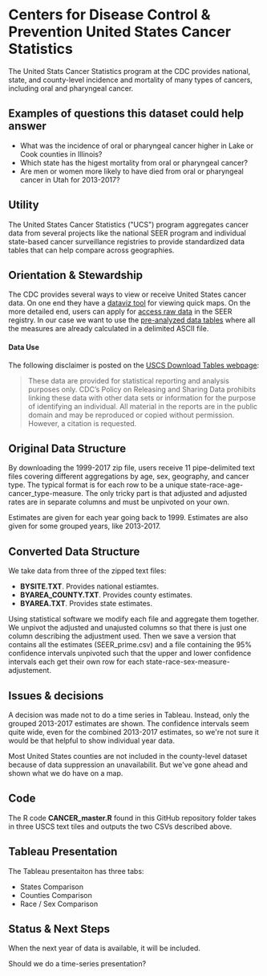 # Centers for Disease Control & Prevention United States Cancer Statistics 

The United Stats Cancer Statistics program at the CDC provides national, state, and county-level incidence and mortality of many types of cancers, including oral and pharyngeal cancer.

## Examples of questions this dataset could help answer

* What was the incidence of oral or pharyngeal cancer higher in Lake or Cook counties in Illinois?
* Which state has the higest mortality from oral or pharyngeal cancer? 
* Are men or women more likely to have died from oral or pharyngeal cancer in Utah for 2013-2017?

## Utility

The United States Cancer Statistics ("UCS") program aggregates cancer data from several projects like the national SEER program and individual state-based cancer surveillance registries to provide standardized data tables that can help compare across geographies.

## Orientation & Stewardship  

The CDC provides several ways to view or receive United States cancer data. On one end they have a [dataviz tool](https://www.cdc.gov/cancer/uscs/dataviz/index.htm) for viewing quick maps. On the more detailed end, users can apply for [access raw data](https://seer.cancer.gov/data/access.html) in the SEER registry. In our case we want to use the [pre-analyzed data tables](https://www.cdc.gov/cancer/uscs/dataviz/download_data.htm) where all the measures are already calculated in a delimited ASCII file.

#### Data Use

The following disclaimer is posted on the [USCS Download Tables webpage](https://www.cdc.gov/cancer/uscs/dataviz/download_data.htm):

> These data are provided for statistical reporting and analysis purposes only.
> CDC’s Policy on Releasing and Sharing Data prohibits linking these data with other data sets or information for the purpose of identifying an individual.
> All material in the reports are in the public domain and may be reproduced or copied without permission. However, a citation is requested.

## Original Data Structure

By downloading the 1999-2017 zip file, users receive 11 pipe-delimited text files covering different aggregations by age, sex, geography, and cancer type. The typical format is for each row to be a unique state-race-age-cancer_type-measure. The only tricky part is that adjusted and adjusted rates are in separate columns and must be unpivoted on your own.

Estimates are given for each year going back to 1999. Estimates are also given for some grouped years, like 2013-2017.

## Converted Data Structure

We take data from three of the zipped text files:
* **BYSITE.TXT**. Provides national estiamtes.
* **BYAREA_COUNTY.TXT**. Provides county estimates.
* **BYAREA.TXT**. Provides state estimates.

Using statistical software we modify each file and aggregate them together. We unpivot the adjusted and unajusted columns so that there is just one column describing the adjustment used. Then we save a version that contains all the estimates (SEER_prime.csv) and a file containing the 95% confidence intervals unpivoted such that the upper and lower confidence intervals each get their own row for each state-race-sex-measure-adjustement. 

## Issues & decisions

A decision was made not to do a time series in Tableau. Instead, only the grouped 2013-2017 estimates are shown. The confidence intervals seem quite wide, even for the combined 2013-2017 estimates, so we're not sure it would be that helpful to show individual year data.

Most United States counties are not included in the county-level dataset because of data suppression an unavailabilit. But we've gone ahead and shown what we do have on a map.

## Code

The R code **CANCER_master.R** found in this GitHub repository folder takes in three USCS text tiles and outputs the two CSVs described above.

## Tableau Presentation

The Tableau presentaiton has three tabs: 

* States Comparison
* Counties Comparison
* Race / Sex Comparison

## Status & Next Steps

When the next year of data is available, it will be included.

Should we do a time-series presentation?

